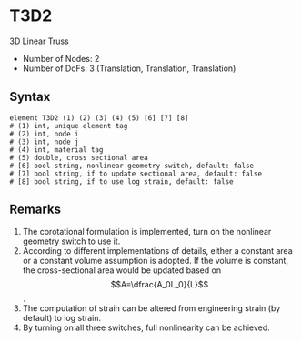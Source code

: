 # T3D2

3D Linear Truss

* Number of Nodes: 2
* Number of DoFs: 3 (Translation, Translation, Translation)

## Syntax

```
element T3D2 (1) (2) (3) (4) (5) [6] [7] [8]
# (1) int, unique element tag
# (2) int, node i
# (3) int, node j
# (4) int, material tag
# (5) double, cross sectional area
# [6] bool string, nonlinear geometry switch, default: false
# [7] bool string, if to update sectional area, default: false
# [8] bool string, if to use log strain, default: false
```

## Remarks

1. The corotational formulation is implemented, turn on the nonlinear geometry switch to use it.
2. According to different implementations of details, either a constant area or a constant volume assumption is adopted.
   If the volume is constant, the cross-sectional area would be updated based on $$A=\dfrac{A_0L_0}{L}$$.
3. The computation of strain can be altered from engineering strain (by default) to log strain.
4. By turning on all three switches, full nonlinearity can be achieved.
